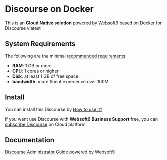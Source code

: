 # Discourse on Docker  

This is an **Cloud Native solution** powered by [Websoft9](https://www.websoft9.com) based on Docker for Discourse vlatest

## System Requirements

The following are the minimal [recommended requirements](https://github.com/discourse/discourse_docker):

* **RAM**: 1 GB or more
* **CPU**: 1 cores or higher
* **Disk**: at least 1 GB of free space
* **bandwidth**: more fluent experience over 100M  

## Install

You can install this Discourse by [How to use it?](https://github.com/Websoft9/docker-library#how-to-use-it).   

If you want use Discourse with **Websoft9 Business Support** free, you can [subscribe Discourse](https://www.websoft9.com/apps) on Cloud platform

## Documentation

[Discourse Administrator Guide](https://support.websoft9.com/docs/discourse) powered by Websoft9
